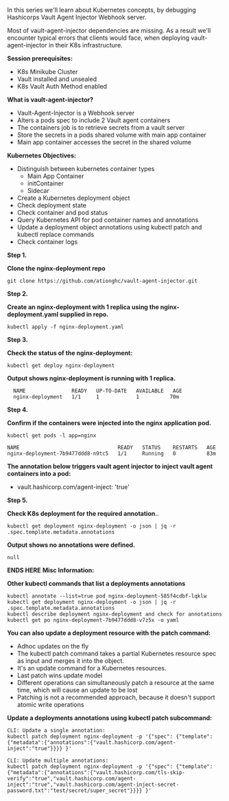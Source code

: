 In this series we'll learn about Kubernetes concepts, by debugging Hashicorps Vault Agent Injector Webhook server. 

Most of vault-agent-injector dependencies are missing. As a result we'll encounter typical errors that clients would face, when deploying vault-agent-injector in their K8s infrastructure. 

**Session prerequisites:**
*  K8s Minikube Cluster
*  Vault installed and unsealed
*  K8s Vault Auth Method enabled

**What is vault-agent-injector?**

* Vault-Agent-Injector is a Webhook server
* Alters a pods spec to include 2 Vault agent containers
* The containers job is to retrieve secrets from a vault server
* Store the secrets in a pods shared volume with main app container
* Main app container accesses the secret in the shared volume

**Kubernetes Objectives:**
- Distinguish between kubernetes container types
  - Main App Container
  - initContainer
  - Sidecar
- Create a Kubernetes deployment object
- Check deployment state
- Check container and pod status
- Query Kubernetes API for pod container names and annotations
- Update a deployment object annotations using kubectl patch and kubectl replace commands
- Check container logs 

**Step 1.**

**Clone the nginx-deployment repo** 
```
git clone https://github.com/ationghc/vault-agent-injector.git
```
**Step 2.**

**Create an nginx-deployment with 1 replica using the nginx-deployment.yaml supplied in repo.**
```
kubectl apply -f nginx-deployment.yaml
```
**Step 3.**

**Check the status of the nginx-deployment:**
```
kubectl get deploy nginx-deployment
```
**Output shows nginx-deployment is running with 1 replica.**
```
  NAME               READY   UP-TO-DATE   AVAILABLE   AGE
  nginx-deployment   1/1     1            1          70m
```
**Step 4.**

**Confirm if the containers were injected into the nginx application pod.**
```
kubectl get pods -l app=nginx
```
```
NAME                                READY   STATUS    RESTARTS   AGE
nginx-deployment-7b9477ddd8-n9tc5   1/1     Running   0          83m
```
**The annotation below triggers vault agent injector to inject vault agent containers into a pod:**
   - vault.hashicorp.com/agent-inject: 'true' 

**Step 5.**

**Check K8s deployment for the required annotation.**.
```
kubectl get deployment nginx-deployment -o json | jq -r .spec.template.metadata.annotations
```
**Output shows no annotations were defined.**
```
null
```
**ENDS HERE**
**Misc Information:**

**Other kubectl commands that list a deployments annotations**
```
kubectl annotate --list=true pod nginx-deployment-585f4cdbf-lqklw
kubectl get deployment nginx-deployment -o json | jq -r .spec.template.metadata.annotations
kubectl describe deployment nginx-deployment and check for annotations
kubectl get po nginx-deployment-7b9477ddd8-v7z5x -o yaml
```
**You can also update a deployment resource with the patch command:** 
* Adhoc updates on the fly 
* The kubectl patch command takes a partial Kubernetes resource spec as input and merges it into the object. 
* It's an update command for a Kubernetes resources.
* Last patch wins update model
* Different operations can simultaneously patch a resource at the same time, which will cause an update to be lost
* Patching is not a recommended approach, because it doesn't support atomic write operations

**Update a deployments annotations using kubectl patch subcommand:**
```
CLI: Update a single annotation:
kubectl patch deployment nginx-deployment -p '{"spec": {"template":{"metadata":{"annotations":{"vault.hashicorp.com/agent-inject":"true"}}}} }'

CLI: Update multiple annotations:
kubectl patch deployment nginx-deployment -p '{"spec": {"template":{"metadata":{"annotations":{"vault.hashicorp.com/tls-skip-verify":"true","vault.hashicorp.com/agent-inject":"true","vault.hashicorp.com/agent-inject-secret-password.txt":"test/secret/super_secret"}}}} }' 
```

